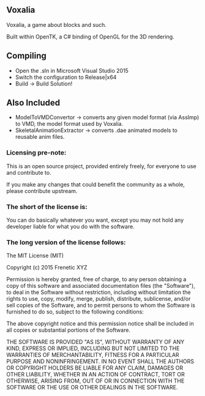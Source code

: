 Voxalia
-------

Voxalia, a game about blocks and such.

Built within OpenTK, a C# binding of OpenGL for the 3D rendering.

## Compiling

- Open the .sln in Microsoft Visual Studio 2015
- Switch the configuration to Release|x64
- Build -> Build Solution!

## Also Included

- ModelToVMDConvertor -> converts any given model format (via AssImp) to VMD, the model format used by Voxalia.
- SkeletalAnimationExtractor -> converts .dae animated models to reusable anim files.

### Licensing pre-note:

This is an open source project, provided entirely freely, for everyone to use and contribute to.

If you make any changes that could benefit the community as a whole, please contribute upstream.

### The short of the license is:

You can do basically whatever you want, except you may not hold any developer liable for what you do with the software.

### The long version of the license follows:

The MIT License (MIT)

Copyright (c) 2015 Frenetic XYZ

Permission is hereby granted, free of charge, to any person obtaining a copy
of this software and associated documentation files (the "Software"), to deal
in the Software without restriction, including without limitation the rights
to use, copy, modify, merge, publish, distribute, sublicense, and/or sell
copies of the Software, and to permit persons to whom the Software is
furnished to do so, subject to the following conditions:

The above copyright notice and this permission notice shall be included in all
copies or substantial portions of the Software.

THE SOFTWARE IS PROVIDED "AS IS", WITHOUT WARRANTY OF ANY KIND, EXPRESS OR
IMPLIED, INCLUDING BUT NOT LIMITED TO THE WARRANTIES OF MERCHANTABILITY,
FITNESS FOR A PARTICULAR PURPOSE AND NONINFRINGEMENT. IN NO EVENT SHALL THE
AUTHORS OR COPYRIGHT HOLDERS BE LIABLE FOR ANY CLAIM, DAMAGES OR OTHER
LIABILITY, WHETHER IN AN ACTION OF CONTRACT, TORT OR OTHERWISE, ARISING FROM,
OUT OF OR IN CONNECTION WITH THE SOFTWARE OR THE USE OR OTHER DEALINGS IN THE
SOFTWARE.
